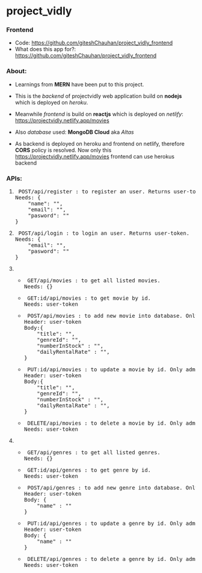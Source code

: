 <h1>project_vidly</h1>

<h3>Frontend</h3>

-  Code: https://github.com/giteshChauhan/project_vidly_frontend
-  What does this app for?: https://github.com/giteshChauhan/project_vidly_frontend

<h3>About:</h3>

- Learnings from <b>MERN</b> have been put to this project.

- This is the <i>backend</i> of projectvidly web application build on <b>nodejs</b> which is deployed on <i>heroku</i>.

- Meanwhile <i>frontend</i> is build on <b>reactjs</b> which is deployed on <i>netlify</i>: https://projectvidly.netlify.app/movies

- Also <i>database</i> used: <b>MongoDB Cloud</b> aka <i>Altas</i>

- As backend is deployed on heroku and frontend on netlify, therefore <b>CORS</b> policy is resolved. Now only
  this https://projectvidly.netlify.app/movies frontend can use herokus backend

<h3>APIs:</h3>

<ol>
<li><pre> POST/api/register : to register an user. Returns user-token.
Needs: {
    "name": "",
    "email": "",
    "pasword": ""
}</pre></li>
<li><pre> POST/api/login : to login an user. Returns user-token.
Needs: {
    "email": "",
    "pasword": ""
}</pre></li>

<li><ul>
<li><pre> GET/api/movies : to get all listed movies.
Needs: {}</pre></li>
<li><pre> GET:id/api/movies : to get movie by id.
Needs: user-token</pre></li>
<li><pre> POST/api/movies : to add new movie into database. Only admins can access.
Header: user-token
Body:{
    "title": "",
    "genreId": "",
    "numberInStock" : "",
    "dailyRentalRate" : "",
} </pre></li>
<li><pre> PUT:id/api/movies : to update a movie by id. Only admins can access.
Header: user-token
Body:{
    "title": "",
    "genreId": "",
    "numberInStock" : "",
    "dailyRentalRate" : "",
}</pre></li>
<li><pre> DELETE/api/movies : to delete a movie by id. Only admins can access.
Needs: user-token</pre></li>
</ul></li>

<li><ul>
<li><pre> GET/api/genres : to get all listed genres.
Needs: {}</pre></li>
<li><pre> GET:id/api/genres : to get genre by id.
Needs: user-token</pre></li>
<li><pre> POST/api/genres : to add new genre into database. Only admins can access.
Header: user-token
Body: {
    "name" : ""
}</pre></li>
<li><pre> PUT:id/api/genres : to update a genre by id. Only admins can access.
Header: user-token
Body: {
    "name" : ""
}</pre></li>
<li><pre> DELETE/api/genres : to delete a genre by id. Only admins can access.
Needs: user-token</pre></li>
</ul></li>
<!-- 
<li><ul>
<li><pre> GET:id/api/rentals : to get rental by id.
Needs: user-token</pre></li>
<li><pre> POST/api/rentals : to add new rental into users collection.
Header: user-token
Body:{
    "customerId" : "",
    "movieId" : ""
}</pre></li>
</ul></li>
<li><ul>
<li><pre> GET/api/customers : to get all listed customers.Only admins can access.
Needs: {}</pre></li>
<li><pre> GET:id/api/customers : to get customer by id.Only admins can access.
Needs: user-token</pre></li>
<li><pre> POST/api/customers : to add new customer into database. Only admins can access.
Needs: user-token</pre></li>
<li><pre> PUT:id/api/customers : to update a customer by id. Only admins can access.
Needs: user-token</pre></li>
<li><pre> DELETE/api/customers : to delete a customer by id. Only admins can access.
Needs: user-token</pre></li>
</ul></li>
 -->
</ol>
